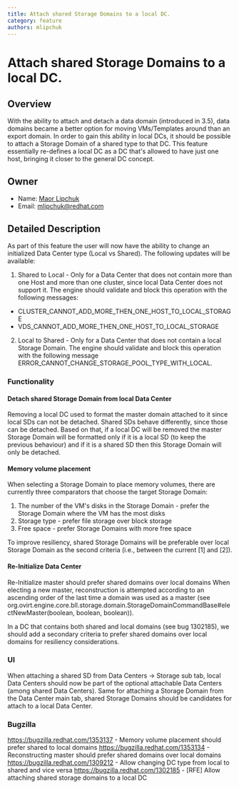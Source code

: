 ```yaml
---
title: Attach shared Storage Domains to a local DC.
category: feature
authors: mlipchuk
---
```


# Attach shared Storage Domains to a local DC.


## Overview

With the ability to attach and detach a data domain (introduced in 3.5), data domains became a better option for moving VMs/Templates around than an export domain.
In order to gain this ability in local DCs, it should be possible to attach a Storage Domain of a shared type to that DC.
This feature essentially re-defines a local DC as a DC that's allowed to have just one host, bringing it closer to the general DC concept.

## Owner

- Name: [Maor Lipchuk](https://github.com/maorlipchuk)
- Email: <mlipchuk@redhat.com>

## Detailed Description

As part of this feature the user will now have the ability to change an initialized Data Center type (Local vs Shared).
The following updates will be available:
1. Shared to Local - Only for a Data Center that does not contain more than one Host and more than one cluster, since local Data Center does not support it.
The engine should validate and block this operation with the following messages:
* CLUSTER_CANNOT_ADD_MORE_THEN_ONE_HOST_TO_LOCAL_STORAGE
* VDS_CANNOT_ADD_MORE_THEN_ONE_HOST_TO_LOCAL_STORAGE
2. Local to Shared - Only for a Data Center that does not contain a local Storage Domain.
The engine should validate and block this operation with the following message ERROR_CANNOT_CHANGE_STORAGE_POOL_TYPE_WITH_LOCAL.

### Functionality

#### Detach shared Storage Domain from local Data Center
Removing a local DC used to format the master domain attached to it since local SDs can not be detached.
Shared SDs behave differently, since those can be detached.
Based on that, if a local DC will be removed the master Storage Domain will be formatted only if it is a local SD (to keep the previous behaviour) and if it is a shared SD then this Storage Domain will only be detached.

#### Memory volume placement
When selecting a Storage Domain to place memory volumes, there are currently three comparators that choose the target Storage Domain:
1. The number of the VM's disks in the Storage Domain - prefer the Storage Domain where the VM has the most disks
2. Storage type - prefer file storage over block storage
3. Free space - prefer Storage Domains with more free space 

To improve resiliency, shared Storage Domains will be preferable over local Storage Domain as the second criteria (i.e., between the current [1] and [2]).

#### Re-Initialize Data Center
Re-Initialize master should prefer shared domains over local domains
When electing a new master, reconstruction is attempted according to an ascending order of the last time a domain was used as a master (see org.ovirt.engine.core.bll.storage.domain.StorageDomainCommandBase#electNewMaster(boolean, boolean, boolean)).

In a DC that contains both shared and local domains (see bug 1302185), we should add a secondary criteria to prefer shared domains over local domains for resiliency considerations. 

### UI

When attaching a shared SD from Data Centers -> Storage sub tab, local Data Centers should now be part of the optional attachable Data Centers (among shared Data Centers).
Same for attaching a Storage Domain from the Data Center main tab, shared Storage Domains should be candidates for attach to a local Data Center.

### Bugzilla

https://bugzilla.redhat.com/1353137 - Memory volume placement should prefer shared to local domains
https://bugzilla.redhat.com/1353134 - Reconstructing master should prefer shared domains over local domains
https://bugzilla.redhat.com/1309212 - Allow changing DC type from local to shared and vice versa
https://bugzilla.redhat.com/1302185 - [RFE] Allow attaching shared storage domains to a local DC

